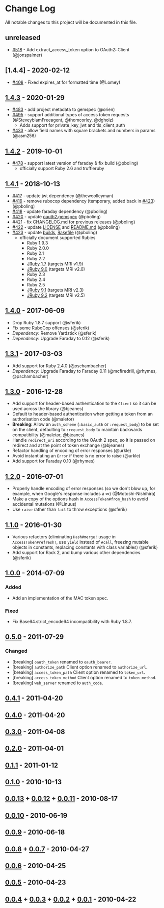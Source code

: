 # Change Log
All notable changes to this project will be documented in this file.

## unreleased

- [#518](https://github.com/oauth-xx/oauth2/pull/518) - Add extract_access_token option to OAuth2::Client (@jonspalmer)

## [1.4.4] - 2020-02-12

- [#408](https://github.com/oauth-xx/oauth2/pull/408) - Fixed expires_at for formatted time (@Lomey)

## [1.4.3] - 2020-01-29

- [#483](https://github.com/oauth-xx/oauth2/pull/483) - add project metadata to gemspec (@orien)
- [#495](https://github.com/oauth-xx/oauth2/pull/495) - support additional types of access token requests (@SteveyblamFreeagent, @thomcorley, @dgholz)
  - Adds support for private_key_jwt and tls_client_auth
- [#433](https://github.com/oauth-xx/oauth2/pull/433) - allow field names with square brackets and numbers in params (@asm256)

## [1.4.2] - 2019-10-01

- [#478](https://github.com/oauth-xx/oauth2/pull/478) - support latest version of faraday & fix build (@pboling)
  - officially support Ruby 2.6 and truffleruby

## [1.4.1] - 2018-10-13

- [#417](https://github.com/oauth-xx/oauth2/pull/417) - update jwt dependency (@thewoolleyman)
- [#419](https://github.com/oauth-xx/oauth2/pull/419) - remove rubocop dependency (temporary, added back in [#423](https://github.com/oauth-xx/oauth2/pull/423)) (@pboling)
- [#418](https://github.com/oauth-xx/oauth2/pull/418) - update faraday dependency (@pboling)
- [#420](https://github.com/oauth-xx/oauth2/pull/420) - update [oauth2.gemspec](https://github.com/oauth-xx/oauth2/blob/1-4-stable/oauth2.gemspec) (@pboling)
- [#421](https://github.com/oauth-xx/oauth2/pull/421) - fix [CHANGELOG.md](https://github.com/oauth-xx/oauth2/blob/1-4-stable/CHANGELOG.md) for previous releases (@pboling)
- [#422](https://github.com/oauth-xx/oauth2/pull/422) - update [LICENSE](https://github.com/oauth-xx/oauth2/blob/1-4-stable/LICENSE) and [README.md](https://github.com/oauth-xx/oauth2/blob/1-4-stable/README.md) (@pboling)
- [#423](https://github.com/oauth-xx/oauth2/pull/423) - update [builds](https://travis-ci.org/oauth-xx/oauth2/builds), [Rakefile](https://github.com/oauth-xx/oauth2/blob/1-4-stable/Rakefile) (@pboling)
  - officially document supported Rubies
    * Ruby 1.9.3
    * Ruby 2.0.0
    * Ruby 2.1
    * Ruby 2.2
    * [JRuby 1.7][jruby-1.7] (targets MRI v1.9)
    * [JRuby 9.0][jruby-9.0] (targets MRI v2.0)
    * Ruby 2.3
    * Ruby 2.4
    * Ruby 2.5
    * [JRuby 9.1][jruby-9.1] (targets MRI v2.3)
    * [JRuby 9.2][jruby-9.2] (targets MRI v2.5)

[jruby-1.7]: https://www.jruby.org/2017/05/11/jruby-1-7-27.html
[jruby-9.0]: https://www.jruby.org/2016/01/26/jruby-9-0-5-0.html
[jruby-9.1]: https://www.jruby.org/2017/05/16/jruby-9-1-9-0.html
[jruby-9.2]: https://www.jruby.org/2018/05/24/jruby-9-2-0-0.html

## [1.4.0] - 2017-06-09

- Drop Ruby 1.8.7 support (@sferik)
- Fix some RuboCop offenses (@sferik)
- _Dependency_: Remove Yardstick (@sferik)
- _Dependency_: Upgrade Faraday to 0.12 (@sferik)

## [1.3.1] - 2017-03-03

- Add support for Ruby 2.4.0 (@pschambacher)
- _Dependency_: Upgrade Faraday to Faraday 0.11 (@mcfiredrill, @rhymes, @pschambacher)

## [1.3.0] - 2016-12-28

- Add support for header-based authentication to the `Client` so it can be used across the library (@bjeanes)
- Default to header-based authentication when getting a token from an authorisation code (@maletor)
- **Breaking**: Allow an `auth_scheme` (`:basic_auth` or `:request_body`) to be set on the client, defaulting to `:request_body` to maintain backwards compatibility (@maletor, @bjeanes)
- Handle `redirect_uri` according to the OAuth 2 spec, so it is passed on redirect and at the point of token exchange (@bjeanes)
- Refactor handling of encoding of error responses (@urkle)
- Avoid instantiating an `Error` if there is no error to raise (@urkle)
- Add support for Faraday 0.10 (@rhymes)

## [1.2.0] - 2016-07-01

- Properly handle encoding of error responses (so we don't blow up, for example, when Google's response includes a ∞) (@Motoshi-Nishihira)
- Make a copy of the options hash in `AccessToken#from_hash` to avoid accidental mutations (@Linuus)
- Use `raise` rather than `fail` to throw exceptions (@sferik)

## [1.1.0] - 2016-01-30

- Various refactors (eliminating `Hash#merge!` usage in `AccessToken#refresh!`, use `yield` instead of `#call`, freezing mutable objects in constants, replacing constants with class variables) (@sferik)
- Add support for Rack 2, and bump various other dependencies (@sferik)

## [1.0.0] - 2014-07-09

### Added
- Add an implementation of the MAC token spec.

### Fixed
- Fix Base64.strict_encode64 incompatibility with Ruby 1.8.7.

## [0.5.0] - 2011-07-29

### Changed
- [breaking] `oauth_token` renamed to `oauth_bearer`.
- [breaking] `authorize_path` Client option renamed to `authorize_url`.
- [breaking] `access_token_path` Client option renamed to `token_url`.
- [breaking] `access_token_method` Client option renamed to `token_method`.
- [breaking] `web_server` renamed to `auth_code`.

## [0.4.1] - 2011-04-20

## [0.4.0] - 2011-04-20

## [0.3.0] - 2011-04-08

## [0.2.0] - 2011-04-01

## [0.1.1] - 2011-01-12

## [0.1.0] - 2010-10-13

## [0.0.13] + [0.0.12] + [0.0.11] - 2010-08-17

## [0.0.10] - 2010-06-19

## [0.0.9] - 2010-06-18

## [0.0.8] + [0.0.7] - 2010-04-27

## [0.0.6] - 2010-04-25

## [0.0.5] - 2010-04-23

## [0.0.4] + [0.0.3] + [0.0.2] + [0.0.1] - 2010-04-22


[0.0.1]: https://github.com/oauth-xx/oauth2/compare/311d9f4...v0.0.1
[0.0.2]: https://github.com/oauth-xx/oauth2/compare/v0.0.1...v0.0.2
[0.0.3]: https://github.com/oauth-xx/oauth2/compare/v0.0.2...v0.0.3
[0.0.4]: https://github.com/oauth-xx/oauth2/compare/v0.0.3...v0.0.4
[0.0.5]: https://github.com/oauth-xx/oauth2/compare/v0.0.4...v0.0.5
[0.0.6]: https://github.com/oauth-xx/oauth2/compare/v0.0.5...v0.0.6
[0.0.7]: https://github.com/oauth-xx/oauth2/compare/v0.0.6...v0.0.7
[0.0.8]: https://github.com/oauth-xx/oauth2/compare/v0.0.7...v0.0.8
[0.0.9]: https://github.com/oauth-xx/oauth2/compare/v0.0.8...v0.0.9
[0.0.10]: https://github.com/oauth-xx/oauth2/compare/v0.0.9...v0.0.10
[0.0.11]: https://github.com/oauth-xx/oauth2/compare/v0.0.10...v0.0.11
[0.0.12]: https://github.com/oauth-xx/oauth2/compare/v0.0.11...v0.0.12
[0.0.13]: https://github.com/oauth-xx/oauth2/compare/v0.0.12...v0.0.13
[0.1.0]: https://github.com/oauth-xx/oauth2/compare/v0.0.13...v0.1.0
[0.1.1]: https://github.com/oauth-xx/oauth2/compare/v0.1.0...v0.1.1
[0.2.0]: https://github.com/oauth-xx/oauth2/compare/v0.1.1...v0.2.0
[0.3.0]: https://github.com/oauth-xx/oauth2/compare/v0.2.0...v0.3.0
[0.4.0]: https://github.com/oauth-xx/oauth2/compare/v0.3.0...v0.4.0
[0.4.1]: https://github.com/oauth-xx/oauth2/compare/v0.4.0...v0.4.1
[0.5.0]: https://github.com/oauth-xx/oauth2/compare/v0.4.1...v0.5.0
[1.0.0]: https://github.com/oauth-xx/oauth2/compare/v0.9.4...v1.0.0
[1.1.0]: https://github.com/oauth-xx/oauth2/compare/v1.0.0...v1.1.0
[1.2.0]: https://github.com/oauth-xx/oauth2/compare/v1.1.0...v1.2.0
[1.3.0]: https://github.com/oauth-xx/oauth2/compare/v1.2.0...v1.3.0
[1.3.1]: https://github.com/oauth-xx/oauth2/compare/v1.3.0...v1.3.1
[1.4.0]: https://github.com/oauth-xx/oauth2/compare/v1.3.1...v1.4.0
[1.4.1]: https://github.com/oauth-xx/oauth2/compare/v1.4.0...v1.4.1
[1.4.2]: https://github.com/oauth-xx/oauth2/compare/v1.4.1...v1.4.2
[1.4.3]: https://github.com/oauth-xx/oauth2/compare/v1.4.2...v1.4.3
[unreleased]: https://github.com/oauth-xx/oauth2/compare/v1.4.1...HEAD
